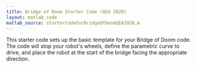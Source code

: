 ```yaml
---
title: Bridge of Doom Starter Code (QEA 2020)
layout: matlab_code
matlab_source: starterCodeForBridgeOfDoomQEA2020.m
---
```

This starter code sets up the basic template for your Bridge of Doom code.  The code will stop your robot's wheels, define the parametric curve to drive, and place the robot at the start of the bridge facing the appropriate direction.
